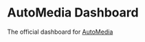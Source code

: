 # AutoMedia Dashboard

The official dashboard for [AutoMedia](https://github.com/yamanadamnor/AutoMedia)

